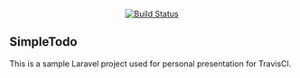 <p align="center">
<a href="https://travis-ci.org/FatSquirrel93/SimpleTodo"><img src="https://travis-ci.org/FatSquirrel93/SimpleTodo.svg?branch=master" alt="Build Status"></a>
</p>

## SimpleTodo

This is a sample Laravel project used for personal presentation for TravisCI.
